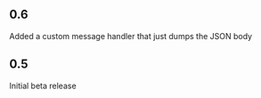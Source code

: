 0.6
-----
Added a custom message handler that just dumps the JSON body

0.5
-----
Initial beta release
